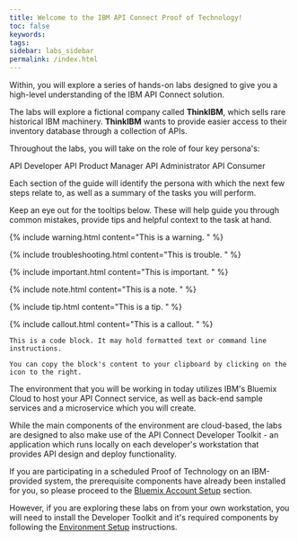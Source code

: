 ```yaml
---
title: Welcome to the IBM API Connect Proof of Technology!
toc: false
keywords:
tags:
sidebar: labs_sidebar
permalink: /index.html
---
```


Within, you will explore a series of hands-on labs designed to give you a high-level understanding of the IBM API Connect solution.

The labs will explore a fictional company called **ThinkIBM**, which sells rare historical IBM machinery. **ThinkIBM** wants to provide easier access to their inventory database through a collection of APIs.

Throughout the labs, you will take on the role of four key persona's:

<span class="label label-developer">API Developer</span>
<span class="label label-product-manager">API Product Manager</span>
<span class="label label-administrator">API Administrator</span>
<span class="label label-consumer">API Consumer</span>

Each section of the guide will identify the persona with which the next few steps relate to, as well as a summary of the tasks you will perform.

Keep an eye out for the tooltips below. These will help guide you through common mistakes, provide tips and helpful context to the task at hand. 

{% include warning.html content="This is a warning.
" %}

{% include troubleshooting.html content="This is trouble.
" %}

{% include important.html content="This is important.
" %}

{% include note.html content="This is a note.
" %}

{% include tip.html content="This is a tip.
" %}

{% include callout.html content="This is a callout.
" %}

```text
This is a code block. It may hold formatted text or command line instructions.

You can copy the block's content to your clipboard by clicking on the icon to the right. 
```

The environment that you will be working in today utilizes IBM's Bluemix Cloud to host your API Connect service, as well as back-end sample services and a microservice which you will create.

While the main components of the environment are cloud-based, the labs are designed to also make use of the API Connect Developer Toolkit - an application which runs locally on each developer's workstation that provides API design and deploy functionality. 

If you are participating in a scheduled Proof of Technology on an IBM-provided system, the prerequisite components have already been installed for you, so please proceed to the [Bluemix Account Setup](acct_setup_overview.html) section.

However, if you are exploring these labs on from your own workstation, you will need to install the Developer Toolkit and it's required components by following the [Environment Setup](env_setup_overview.html) instructions.